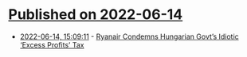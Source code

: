 # [Published on 2022-06-14](index.md)

* [2022-06-14, 15:09:11](https://news.ycombinator.com/item?id=31740621) - [Ryanair Condemns Hungarian Govt’s Idiotic ‘Excess Profits’ Tax](https://corporate.ryanair.com/news/ryanair-condemns-hungarian-govts-idiotic-excess-profits-tax-on-loss-making-airlines/)
